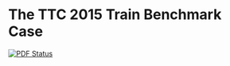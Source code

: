 # The TTC 2015 Train Benchmark Case

[![PDF Status](https://www.sharelatex.com/github/repos/FTSRG/trainbenchmark-ttc-paper/builds/latest/badge.svg)](https://www.sharelatex.com/github/repos/FTSRG/trainbenchmark-ttc-paper/builds/latest/output.pdf)
